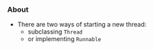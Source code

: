 ### About
* There are two ways of starting a new thread:
	* subclassing `Thread`
	* or implementing `Runnable`
